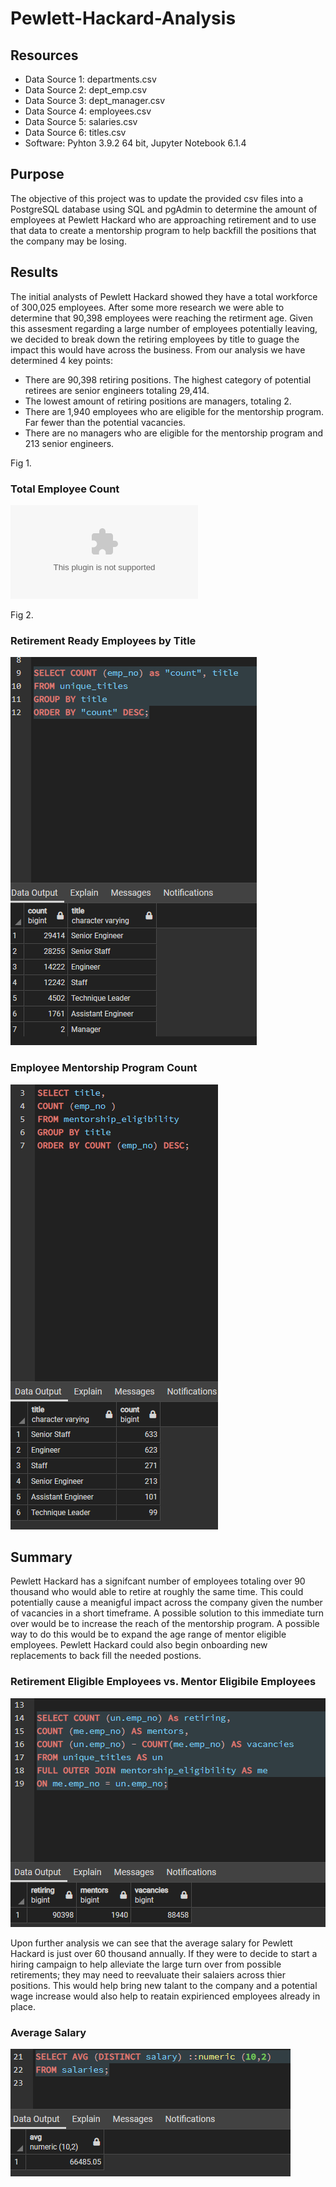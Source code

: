 # Pewlett-Hackard-Analysis

## Resources
* Data Source 1: departments.csv
* Data Source 2: dept_emp.csv
* Data Source 3: dept_manager.csv
* Data Source 4: employees.csv
* Data Source 5: salaries.csv
* Data Source 6: titles.csv
* Software: Pyhton 3.9.2 64 bit, Jupyter Notebook 6.1.4

## Purpose
The objective of this project was to update the provided csv files into a PostgreSQL database using SQL and pgAdmin to determine the amount of employees at Pewlett Hackard who are approaching retirement and to use that data to create a mentorship program to help backfill the positions that the company may be losing.

## Results
The initial analysts of Pewlett Hackard showed they have a total workforce of 300,025 employees.  After some more research we were able to determine that 90,398 employees were reaching the retirment age.  Given this assesment regarding a large number of employees potentially leaving, we decided to break down the retiring employees by title to guage the impact this would have across the business.  From our analysis we have determined 4 key points:

* There are 90,398 retiring positions.  The highest category of potential retirees are senior engineers totaling 29,414.
* The lowest amount of retiring positions are managers, totaling 2.
* There are 1,940 employees who are eligible for the mentorship program.  Far fewer than the potential vacancies.
* There are no managers who are eligible for the mentorship program and 213 senior engineers.

Fig 1.
### Total Employee Count
![ee_count](https://github.com/Jbailey8316/Pewlett-Hackard-Analysis/blob/main/Data/employee_counts.csv)

Fig 2.
### Retirement Ready Employees by Title
![retire](https://github.com/Jbailey8316/Pewlett-Hackard-Analysis/blob/main/Data/Retiring_titles.PNG)

### Employee Mentorship Program Count
![mentors](https://github.com/Jbailey8316/Pewlett-Hackard-Analysis/blob/main/Data/Mentorship_titles.PNG)

## Summary
Pewlett Hackard has a signifcant number of employees totaling over 90 thousand who would able to retire at roughly the same time.  This could potentially cause a meanigful impact across the company given the number of vacancies in a short timeframe.  A possible solution to this immediate turn over would be to increase the reach of the mentorship program.  A possible way to do this would be to expand the age range of mentor eligible employees.  Pewlett Hackard could also begin onboarding new replacements to back fill the needed postions.

### Retirement Eligible Employees vs. Mentor Eligibile Employees
![ee_dif](https://github.com/Jbailey8316/Pewlett-Hackard-Analysis/blob/main/Data/dif_between_retire_mentor.PNG)

Upon further analysis we can see that the average salary for Pewlett Hackard is just over 60 thousand annually. If they were to decide to start a hiring campaign to help alleviate the large turn over from possible retirements; they may need to reevaluate their salaiers across thier positions.  This would help bring new talant to the company and a potential wage increase would also help to reatain expirienced employees already in place.  

### Average Salary
![avg_salary](https://github.com/Jbailey8316/Pewlett-Hackard-Analysis/blob/main/Data/avg_salary.PNG)

